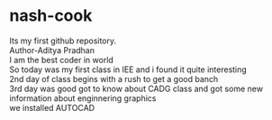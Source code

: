 # nash-cook
Its my first github repository.
<br>
Author-Aditya Pradhan
<br>
I am the best coder in world
<br>
So today was my first class in IEE and i found it quite interesting
<br>
2nd day of class begins with a rush to get a good banch
<br>
3rd day was good got to know about CADG class and got some new information about enginnering graphics 
<br>
we installed AUTOCAD  
